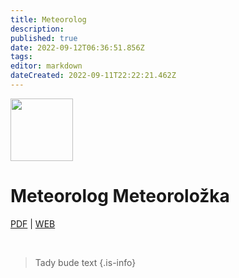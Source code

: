 ```yaml
---
title: Meteorolog
description: 
published: true
date: 2022-09-12T06:36:51.856Z
tags: 
editor: markdown
dateCreated: 2022-09-11T22:22:21.462Z
---
```


<div class="headerimage">
  <img src="https://odborky.skaut.cz/wp-content/uploads/2016/02/Meteorolog02-01-250x250.png" width="100px">
  <h1>Meteorolog Meteoroložka</h1>
    
[PDF](https://odborky.skaut.cz/wp-content/uploads/2016/12/Pracovni-list-Meteorolog_uprava2_nahled01.pdf) | [WEB](https://odborky.skaut.cz/meteorolog/)
</div>
<br>


> Tady bude text
{.is-info}

